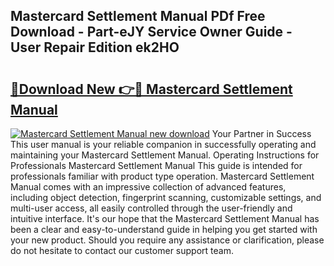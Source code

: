 ## Mastercard Settlement Manual PDf Free Download - Part-eJY Service Owner Guide - User Repair Edition ek2HO

# <h2><a href="http://bc98696.oget.top/?id=Mastercard+Settlement+Manual">🔗Download New 👉🔴 Mastercard Settlement Manual</a></h2>

[![Mastercard Settlement Manual new download](https://i.imgur.com/5g1atiW.png)](http://bc98696.oget.top/?id=Mastercard+Settlement+Manual)
Your Partner in Success This user manual is your reliable companion in successfully operating and maintaining your Mastercard Settlement Manual. Operating Instructions for Professionals Mastercard Settlement Manual This guide is intended for professionals familiar with product type operation. Mastercard Settlement Manual comes with an impressive collection of advanced features, including object detection, fingerprint scanning, customizable settings, and multi-user access, all easily controlled through the user-friendly and intuitive interface. It's our hope that the Mastercard Settlement Manual has been a clear and easy-to-understand guide in helping you get started with your new product. Should you require any assistance or clarification, please do not hesitate to contact our customer support team.

